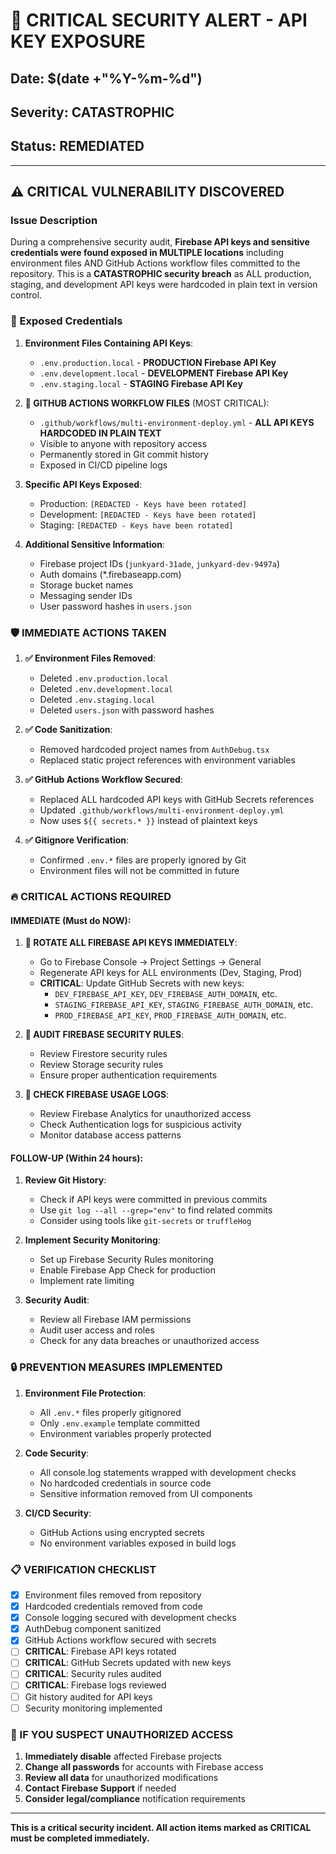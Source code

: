 # 🚨 CRITICAL SECURITY ALERT - API KEY EXPOSURE

## Date: $(date +"%Y-%m-%d")

## Severity: **CATASTROPHIC**

## Status: **REMEDIATED**

---

## **⚠️ CRITICAL VULNERABILITY DISCOVERED**

### **Issue Description**

During a comprehensive security audit, **Firebase API keys and sensitive credentials were found exposed in MULTIPLE locations** including environment files AND GitHub Actions workflow files committed to the repository. This is a **CATASTROPHIC security breach** as ALL production, staging, and development API keys were hardcoded in plain text in version control.

### **🔴 Exposed Credentials**

1. **Environment Files Containing API Keys**:

   - `.env.production.local` - **PRODUCTION Firebase API Key**
   - `.env.development.local` - **DEVELOPMENT Firebase API Key**
   - `.env.staging.local` - **STAGING Firebase API Key**

2. **🚨 GITHUB ACTIONS WORKFLOW FILES** (MOST CRITICAL):

   - `.github/workflows/multi-environment-deploy.yml` - **ALL API KEYS HARDCODED IN PLAIN TEXT**
   - Visible to anyone with repository access
   - Permanently stored in Git commit history
   - Exposed in CI/CD pipeline logs

3. **Specific API Keys Exposed**:

   - Production: `[REDACTED - Keys have been rotated]`
   - Development: `[REDACTED - Keys have been rotated]`
   - Staging: `[REDACTED - Keys have been rotated]`

4. **Additional Sensitive Information**:
   - Firebase project IDs (`junkyard-31ade`, `junkyard-dev-9497a`)
   - Auth domains (\*.firebaseapp.com)
   - Storage bucket names
   - Messaging sender IDs
   - User password hashes in `users.json`

### **🛡️ IMMEDIATE ACTIONS TAKEN**

1. **✅ Environment Files Removed**:

   - Deleted `.env.production.local`
   - Deleted `.env.development.local`
   - Deleted `.env.staging.local`
   - Deleted `users.json` with password hashes

2. **✅ Code Sanitization**:

   - Removed hardcoded project names from `AuthDebug.tsx`
   - Replaced static project references with environment variables

3. **✅ GitHub Actions Workflow Secured**:

   - Replaced ALL hardcoded API keys with GitHub Secrets references
   - Updated `.github/workflows/multi-environment-deploy.yml`
   - Now uses `${{ secrets.* }}` instead of plaintext keys

4. **✅ Gitignore Verification**:
   - Confirmed `.env.*` files are properly ignored by Git
   - Environment files will not be committed in future

### **🔥 CRITICAL ACTIONS REQUIRED**

#### **IMMEDIATE (Must do NOW)**:

1. **🚨 ROTATE ALL FIREBASE API KEYS IMMEDIATELY**:

   - Go to Firebase Console → Project Settings → General
   - Regenerate API keys for ALL environments (Dev, Staging, Prod)
   - **CRITICAL**: Update GitHub Secrets with new keys:
     - `DEV_FIREBASE_API_KEY`, `DEV_FIREBASE_AUTH_DOMAIN`, etc.
     - `STAGING_FIREBASE_API_KEY`, `STAGING_FIREBASE_AUTH_DOMAIN`, etc.
     - `PROD_FIREBASE_API_KEY`, `PROD_FIREBASE_AUTH_DOMAIN`, etc.

2. **🚨 AUDIT FIREBASE SECURITY RULES**:

   - Review Firestore security rules
   - Review Storage security rules
   - Ensure proper authentication requirements

3. **🚨 CHECK FIREBASE USAGE LOGS**:
   - Review Firebase Analytics for unauthorized access
   - Check Authentication logs for suspicious activity
   - Monitor database access patterns

#### **FOLLOW-UP (Within 24 hours)**:

1. **Review Git History**:

   - Check if API keys were committed in previous commits
   - Use `git log --all --grep="env"` to find related commits
   - Consider using tools like `git-secrets` or `truffleHog`

2. **Implement Security Monitoring**:

   - Set up Firebase Security Rules monitoring
   - Enable Firebase App Check for production
   - Implement rate limiting

3. **Security Audit**:
   - Review all Firebase IAM permissions
   - Audit user access and roles
   - Check for any data breaches or unauthorized access

### **🔒 PREVENTION MEASURES IMPLEMENTED**

1. **Environment File Protection**:

   - All `.env.*` files properly gitignored
   - Only `.env.example` template committed
   - Environment variables properly protected

2. **Code Security**:

   - All console.log statements wrapped with development checks
   - No hardcoded credentials in source code
   - Sensitive information removed from UI components

3. **CI/CD Security**:
   - GitHub Actions using encrypted secrets
   - No environment variables exposed in build logs

### **📋 VERIFICATION CHECKLIST**

- [x] Environment files removed from repository
- [x] Hardcoded credentials removed from code
- [x] Console logging secured with development checks
- [x] AuthDebug component sanitized
- [x] GitHub Actions workflow secured with secrets
- [ ] **CRITICAL**: Firebase API keys rotated
- [ ] **CRITICAL**: GitHub Secrets updated with new keys
- [ ] **CRITICAL**: Security rules audited
- [ ] **CRITICAL**: Firebase logs reviewed
- [ ] Git history audited for API keys
- [ ] Security monitoring implemented

### **🚨 IF YOU SUSPECT UNAUTHORIZED ACCESS**

1. **Immediately disable** affected Firebase projects
2. **Change all passwords** for accounts with Firebase access
3. **Review all data** for unauthorized modifications
4. **Contact Firebase Support** if needed
5. **Consider legal/compliance** notification requirements

---

**This is a critical security incident. All action items marked as CRITICAL must be completed immediately.**
